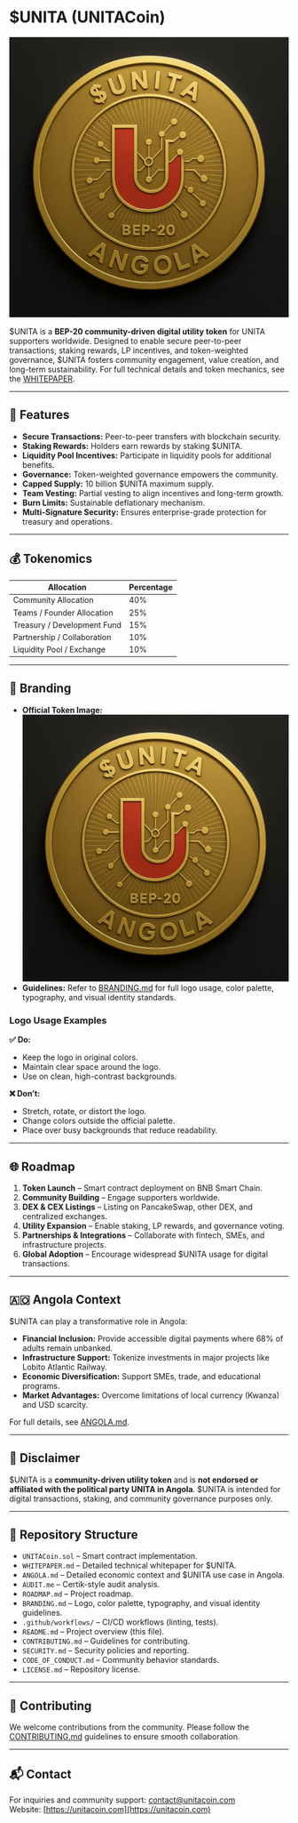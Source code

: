 # $UNITA (UNITACoin)

![UNITA Logo](./branding/unitacoin.jpg)

$UNITA is a **BEP-20 community-driven digital utility token** for UNITA supporters worldwide. Designed to enable secure peer-to-peer transactions, staking rewards, LP incentives, and token-weighted governance, $UNITA fosters community engagement, value creation, and long-term sustainability. For full technical details and token mechanics, see the [WHITEPAPER](./WHITEPAPER.md).

----------

## 🚀 Features

-   **Secure Transactions:** Peer-to-peer transfers with blockchain security.
-   **Staking Rewards:** Holders earn rewards by staking $UNITA.
-   **Liquidity Pool Incentives:** Participate in liquidity pools for additional benefits.
-   **Governance:** Token-weighted governance empowers the community.
-   **Capped Supply:** 10 billion $UNITA maximum supply.
-   **Team Vesting:** Partial vesting to align incentives and long-term growth.
-   **Burn Limits:** Sustainable deflationary mechanism.
-   **Multi-Signature Security:** Ensures enterprise-grade protection for treasury and operations.

----------

## 💰 Tokenomics

| Allocation                  | Percentage |
|------------------------------|-----------|
| Community Allocation         | 40%       |
| Teams / Founder Allocation   | 25%       |
| Treasury / Development Fund  | 15%       |
| Partnership / Collaboration  | 10%       |
| Liquidity Pool / Exchange    | 10%       |

----------

## 🎨 Branding

-   **Official Token Image:** ![UNITACoin Token](./branding/unitacoin.jpg)  
-   **Guidelines:** Refer to [BRANDING.md](./BRANDING.md) for full logo usage, color palette, typography, and visual identity standards.

### Logo Usage Examples

**✅ Do:**
- Keep the logo in original colors.  
- Maintain clear space around the logo.  
- Use on clean, high-contrast backgrounds.

**❌ Don’t:**
- Stretch, rotate, or distort the logo.  
- Change colors outside the official palette.  
- Place over busy backgrounds that reduce readability.

----------

## 🌐 Roadmap

1.  **Token Launch** – Smart contract deployment on BNB Smart Chain.
2.  **Community Building** – Engage supporters worldwide.
3.  **DEX & CEX Listings** – Listing on PancakeSwap, other DEX, and centralized exchanges.
4.  **Utility Expansion** – Enable staking, LP rewards, and governance voting.
5.  **Partnerships & Integrations** – Collaborate with fintech, SMEs, and infrastructure projects.
6.  **Global Adoption** – Encourage widespread $UNITA usage for digital transactions.

----------

## 🇦🇴 Angola Context

$UNITA can play a transformative role in Angola:

-   **Financial Inclusion:** Provide accessible digital payments where 68% of adults remain unbanked.
-   **Infrastructure Support:** Tokenize investments in major projects like Lobito Atlantic Railway.
-   **Economic Diversification:** Support SMEs, trade, and educational programs.
-   **Market Advantages:** Overcome limitations of local currency (Kwanza) and USD scarcity.

For full details, see [ANGOLA.md](./ANGOLA.md).

----------

## 📄 Disclaimer

$UNITA is a **community-driven utility token** and is **not endorsed or affiliated with the political party UNITA in Angola**. $UNITA is intended for digital transactions, staking, and community governance purposes only.

----------

## 🔧 Repository Structure

-   `UNITACoin.sol` – Smart contract implementation.
-   `WHITEPAPER.md` – Detailed technical whitepaper for $UNITA.
-   `ANGOLA.md` – Detailed economic context and $UNITA use case in Angola.
-   `AUDIT.me` – Certik-style audit analysis.
-   `ROADMAP.md` – Project roadmap.
-   `BRANDING.md` – Logo, color palette, typography, and visual identity guidelines.
-   `.github/workflows/` – CI/CD workflows (linting, tests).
-   `README.md` – Project overview (this file).
-   `CONTRIBUTING.md` – Guidelines for contributing.
-   `SECURITY.md` – Security policies and reporting.
-   `CODE_OF_CONDUCT.md` – Community behavior standards.
-   `LICENSE.md` – Repository license.

----------

## 🤝 Contributing

We welcome contributions from the community. Please follow the [CONTRIBUTING.md](./CONTRIBUTING.md) guidelines to ensure smooth collaboration.

----------

## 📬 Contact

For inquiries and community support: [contact@unitacoin.com](mailto:contact@unitacoin.com)  
Website: [https://unitacoin.com](https://unitacoin.com)
